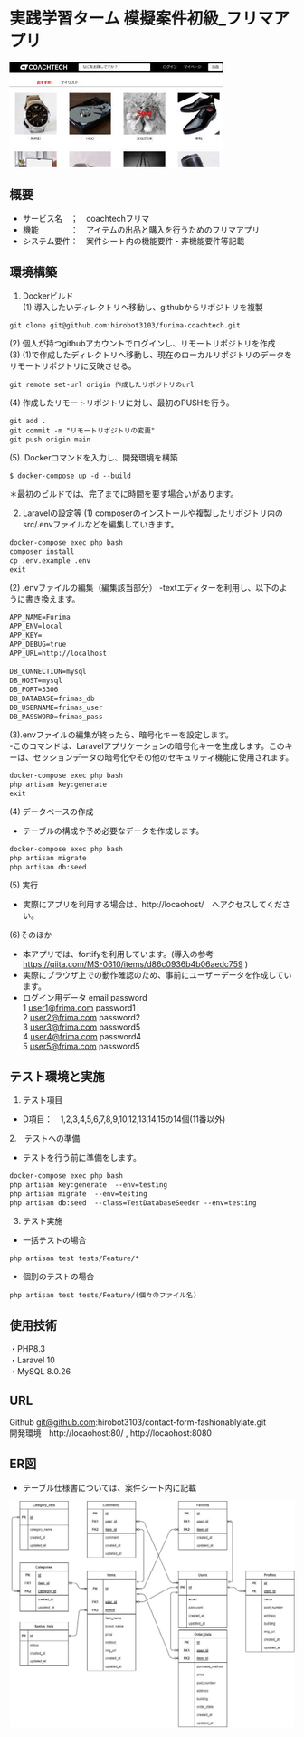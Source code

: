 # 実践学習ターム 模擬案件初級_フリマアプリ 

<img src='./doc/img/topimg.jpg'> 
 
## 概要 
- サービス名　；　coachtechフリマ
- 機能　　　　：　アイテムの出品と購入を行うためのフリマアプリ
- システム要件：　案件シート内の機能要件・非機能要件等記載  
   
## 環境構築  
1. Dockerビルド  
(1) 導入したいディレクトリへ移動し、githubからリポジトリを複製
```
git clone git@github.com:hirobot3103/furima-coachtech.git
```
(2) 個人が持つgithubアカウントでログインし、リモートリポジトリを作成  
(3) (1)で作成したディレクトリへ移動し、現在のローカルリポジトリのデータをリモートリポジトリに反映させる。  
```
git remote set-url origin 作成したリポジトリのurl
```
(4) 作成したリモートリポジトリに対し、最初のPUSHを行う。
```
git add .
git commit -m "リモートリポジトリの変更"
git push origin main
```
(5). Dockerコマンドを入力し、開発環境を構築
```
$ docker-compose up -d --build
```
＊最初のビルドでは、完了までに時間を要す場合いがあります。  

2. Laravelの設定等
(1) composerのインストールや複製したリポジトリ内の src/.envファイルなどを編集していきます。  
``` 
docker-compose exec php bash
composer install
cp .env.example .env
exit
```

(2) .envファイルの編集（編集該当部分）
-textエディターを利用し、以下のように書き換えます。
```
APP_NAME=Furima
APP_ENV=local
APP_KEY=
APP_DEBUG=true
APP_URL=http://localhost

DB_CONNECTION=mysql
DB_HOST=mysql
DB_PORT=3306
DB_DATABASE=frimas_db
DB_USERNAME=frimas_user
DB_PASSWORD=frimas_pass
```
(3).envファイルの編集が終ったら、暗号化キーを設定します。  
-このコマンドは、Laravelアプリケーションの暗号化キーを生成します。このキーは、セッションデータの暗号化やその他のセキュリティ機能に使用されます。  
```
docker-compose exec php bash
php artisan key:generate
exit
```
(4) データベースの作成
- テーブルの構成や予め必要なデータを作成します。  
```
docker-compose exec php bash
php artisan migrate
php artisan db:seed
```  
(5)  実行  
- 実際にアプリを利用する場合は、http://locaohost/　へアクセスしてください。  

(6)そのほか  
- 本アプリでは、fortifyを利用しています。(導入の参考 https://qiita.com/MS-0610/items/d86c0936b4b06aedc759 )  
- 実際にブラウザ上での動作確認のため、事前にユーザーデータを作成しています。
- ログイン用データ
  email            password  
1 user1@frima.com  password1  
2 user2@frima.com  password2  
3 user3@frima.com  password5  
4 user4@frima.com  password4  
5 user5@frima.com  password5  

## テスト環境と実施  
1. テスト項目
- D項目：　1,2,3,4,5,6,7,8,9,10,12,13,14,15の14個(11番以外)  

2.　テストへの準備  
- テストを行う前に準備をします。
```
docker-compose exec php bash
php artisan key:generate  --env=testing
php artisan migrate  --env=testing
php artisan db:seed  --class=TestDatabaseSeeder --env=testing
```
3. テスト実施
- 一括テストの場合
```
php artisan test tests/Feature/*
```
- 個別のテストの場合
```
php artisan test tests/Feature/(個々のファイル名)
```

## 使用技術  
・PHP8.3  
・Laravel 10  
・MySQL 8.0.26  

## URL  
Github git@github.com:hirobot3103/contact-form-fashionablylate.git  
開発環境　http://locaohost:80/ , http://locaohost:8080   

## ER図  
- テーブル仕様書については、案件シート内に記載
<img src="./doc/img/erimg.jpg">





